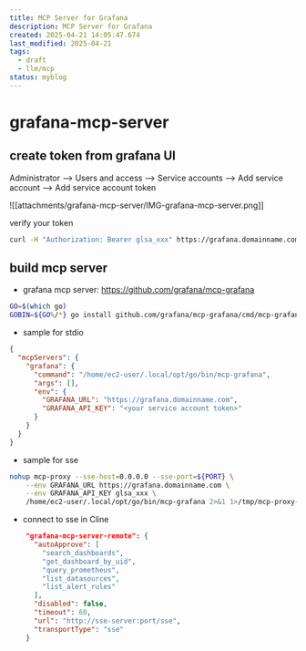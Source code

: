 ```yaml
---
title: MCP Server for Grafana
description: MCP Server for Grafana
created: 2025-04-21 14:05:47.674
last_modified: 2025-04-21
tags:
  - draft
  - llm/mcp
status: myblog
---
```


# grafana-mcp-server

## create token from grafana UI

Administrator --> Users and access --> Service accounts --> Add service account --> Add service account token

![[attachments/grafana-mcp-server/IMG-grafana-mcp-server.png]]

verify your token
```sh
curl -H "Authorization: Bearer glsa_xxx" https://grafana.domainname.com/api/dashboards/home
```

## build mcp server
- grafana mcp server: https://github.com/grafana/mcp-grafana
```sh
GO=$(which go)
GOBIN=${GO%/*} go install github.com/grafana/mcp-grafana/cmd/mcp-grafana@latest

```

- sample for stdio
```json
{
  "mcpServers": {
    "grafana": {
      "command": "/home/ec2-user/.local/opt/go/bin/mcp-grafana",
      "args": [],
      "env": {
        "GRAFANA_URL": "https://grafana.domainname.com",
        "GRAFANA_API_KEY": "<your service account token>"
      }
    }
  }
}
```

- sample for sse
```sh
nohup mcp-proxy --sse-host=0.0.0.0 --sse-port=${PORT} \
    --env GRAFANA_URL https://grafana.domainname.com \
    --env GRAFANA_API_KEY glsa_xxx \
    /home/ec2-user/.local/opt/go/bin/mcp-grafana 2>&1 1>/tmp/mcp-proxy-${PORT}.log &

```
- connect to sse in Cline
```json
    "grafana-mcp-server-remote": {
      "autoApprove": [
        "search_dashboards",
        "get_dashboard_by_uid",
        "query_prometheus",
        "list_datasources",
        "list_alert_rules"
      ],
      "disabled": false,
      "timeout": 60,
      "url": "http://sse-server:port/sse",
      "transportType": "sse"
    }

```



